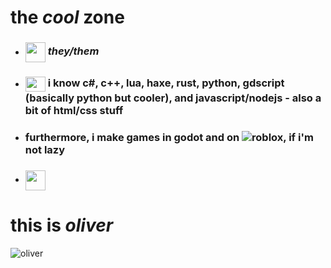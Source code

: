 # the *cool* zone

- ### <img src="https://user-images.githubusercontent.com/98495978/218822414-9442d83e-6b71-4379-a3ee-9ea2b6814075.png" align="center" width="32" height="32"> *they/them*
- ### <img src="https://user-images.githubusercontent.com/98495978/218823284-c87c9a2f-ac1f-4732-9b52-934e46adcfe8.png" align="center" width="32" height="24"> i know c#, c++, lua, haxe, rust, python, gdscript (basically python but cooler), and javascript/nodejs - also a bit of html/css stuff
- ### furthermore, i make games in godot and on ![roblox](https://www.roblox.com/users/3249138008/profile), if i'm not lazy
- ### <img src="https://user-images.githubusercontent.com/98495978/218823428-63a53faf-482b-4b8a-9295-e2a18f51a37b.png" align="center" width="32" height="32">

# this is *oliver*
![oliver](https://user-images.githubusercontent.com/98495978/218823670-366d6f3b-44a2-4951-b2af-f51ae551b8b4.png)

